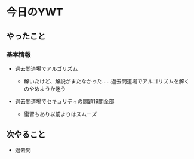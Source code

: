 # 今日のYWT

## やったこと

### 基本情報

- 過去問道場でアルゴリズム
  - 解いたけど、解説がまたなかった……過去問道場でアルゴリズムを解くのやめようか迷う

- 過去問道場でセキュリティの問題19問全部
  - 復習もあり以前よりはスムーズ

## 次やること

- 過去問
